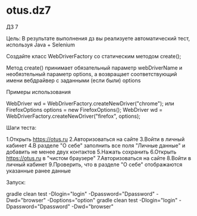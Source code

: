 # otus.dz7

ДЗ 7

Цель:
В результате выполнения дз вы реализуете автоматический тест, используя Java + Selenium

Создайте класс WebDriverFactory со статическим методом create();

Метод create() принимает обязательный параметр webDriverName и необязтельный параметр options, а возвращает соответствующий имени вебдрайвер с заданными (если были) options

Примеры использования
  
  WebDriver wd = WebDriverFactory.createNewDriver("chrome"); 
  или 
  FirefoxOptions options = new FirefoxOptions();
  WebDriver wd = WebDriverFactory.createNewDriver("firefox", options);

Шаги теста:

  1.Открыть https://otus.ru
  2.Авторизоваться на сайте
  3.Войти в личный кабинет
  4.В разделе "О себе" заполнить все поля "Личные данные" и добавить не менее двух контактов
  5.Нажать сохранить
  6.Открыть https://otus.ru в "чистом браузере"
  7.Авторизоваться на сайте
  8.Войти в личный кабинет
  9.Проверить, что в разделе "О себе" отображаются указанные ранее данные

Запуск:

  gradle clean test -Dlogin="login" -Dpassword="Dpassword" -Dwd="browser" -Doptions="option"
  gradle clean test -Dlogin="login" -Dpassword="Dpassword" -Dwd="browser" 
